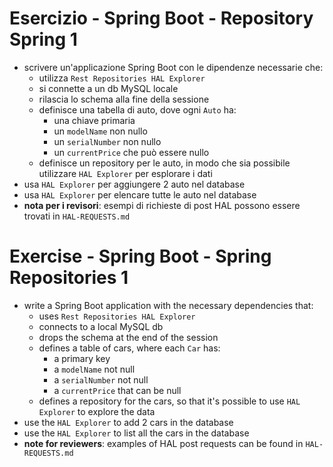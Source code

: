 # Esercizio - Spring Boot - Repository Spring 1
* scrivere un'applicazione Spring Boot con le dipendenze necessarie che:
  * utilizza `Rest Repositories HAL Explorer`
  * si connette a un db MySQL locale
  * rilascia lo schema alla fine della sessione
  * definisce una tabella di auto, dove ogni `Auto` ha:
    * una chiave primaria
    * un `modelName` non nullo
    * un `serialNumber` non nullo
    * un `currentPrice` che può essere nullo
  * definisce un repository per le auto, in modo che sia possibile utilizzare `HAL Explorer` per esplorare i dati
* usa `HAL Explorer` per aggiungere 2 auto nel database
* usa `HAL Explorer` per elencare tutte le auto nel database
* **nota per i revisori**: esempi di richieste di post HAL possono essere trovati in `HAL-REQUESTS.md`

# Exercise - Spring Boot - Spring Repositories 1
* write a Spring Boot application with the necessary dependencies that:
  * uses `Rest Repositories HAL Explorer`
  * connects to a local MySQL db
  * drops the schema at the end of the session
  * defines a table of cars, where each `Car` has:
    * a primary key
    * a `modelName` not null
    * a `serialNumber` not null
    * a `currentPrice` that can be null
  * defines a repository for the cars, so that it's possible to use `HAL Explorer` to explore the data
* use the `HAL Explorer` to add 2 cars in the database
* use the `HAL Explorer` to list all the cars in the database
* **note for reviewers**: examples of HAL post requests can be found in `HAL-REQUESTS.md`
